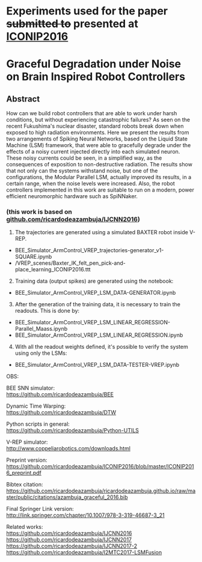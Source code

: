 # Experiments used for the paper ~~submitted to~~ presented at [ICONIP2016](www.iconip2016.org)
# Graceful Degradation under Noise on Brain Inspired Robot Controllers
## Abstract
How can we build robot controllers that are able to work under harsh conditions, but without experiencing catastrophic failures? As seen on the recent Fukushima's nuclear disaster, standard robots break down when exposed to high radiation environments. 
Here we present the results from two arrangements of Spiking Neural Networks, based on the Liquid State Machine (LSM) framework, that were able to gracefully degrade under the effects of a noisy current injected directly into each simulated neuron. 
These noisy currents could be seen, in a simplified way, as the consequences of exposition to non-destructive radiation.
The results show that not only can the systems withstand noise, but one of the configurations, the Modular Parallel LSM, actually improved its results, in a certain range, when the noise levels were increased. Also, the robot controllers implemented in this work are suitable to run on a modern, power efficient neuromorphic hardware such as SpiNNaker.
### (this work is based on [github.com/ricardodeazambuja/IJCNN2016](https://github.com/ricardodeazambuja/IJCNN2016))

1) The trajectories are generated using a simulated BAXTER robot inside V-REP.
- BEE_Simulator_ArmControl_VREP_trajectories-generator_v1-SQUARE.ipynb
- /VREP_scenes/Baxter_IK_felt_pen_pick-and-place_learning_ICONIP2016.ttt

2) Training data (output spikes) are generated using the notebook:
- BEE_Simulator_ArmControl_VREP_LSM_DATA-GENERATOR.ipynb

3) After the generation of the training data, it is necessary to train the readouts. This is done by:
- BEE_Simulator_ArmControl_VREP_LSM_LINEAR_REGRESSION-Parallel_Maass.ipynb
- BEE_Simulator_ArmControl_VREP_LSM_LINEAR_REGRESSION.ipynb

4) With all the readout weights defined, it's possible to verify the system using only the LSMs:
- BEE_Simulator_ArmControl_VREP_LSM_DATA-TESTER-VREP.ipynb


OBS:  

BEE SNN simulator:  
https://github.com/ricardodeazambuja/BEE  

Dynamic Time Warping:  
https://github.com/ricardodeazambuja/DTW

Python scripts in general:  
https://github.com/ricardodeazambuja/Python-UTILS

V-REP simulator:  
http://www.coppeliarobotics.com/downloads.html  
  
  
Preprint version:  
https://github.com/ricardodeazambuja/ICONIP2016/blob/master/ICONIP2016_preprint.pdf

Bibtex citation:
https://github.com/ricardodeazambuja/ricardodeazambuja.github.io/raw/master/public/citations/azambuja_graceful_2016.bib  

Final Springer Link version:  
http://link.springer.com/chapter/10.1007/978-3-319-46687-3_21

Related works:  
https://github.com/ricardodeazambuja/IJCNN2016  
https://github.com/ricardodeazambuja/IJCNN2017  
https://github.com/ricardodeazambuja/IJCNN2017-2  
https://github.com/ricardodeazambuja/I2MTC2017-LSMFusion



